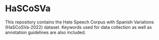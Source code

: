 # HaSCoSVa
This repository contains the Hate Speech Corpus with Spanish Variations (HaSCoSVa-2022) dataset. Keywords used for data collection as well as annotation guidelines are also included.
